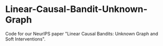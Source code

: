 # Linear-Causal-Bandit-Unknown-Graph

Code for our NeurIPS paper "Linear Causal Bandits: Unknown Graph and Soft Interventions".
